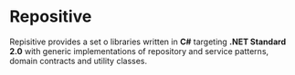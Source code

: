 # Repositive
Repisitive provides a set o libraries written in **C#** targeting **.NET Standard 2.0** 
with generic implementations of repository and service patterns, domain contracts and utility classes.
